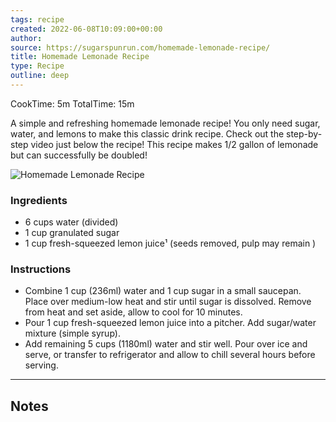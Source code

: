 ```yaml
---
tags: recipe 
created: 2022-06-08T10:09:00+00:00
author: 
source: https://sugarspunrun.com/homemade-lemonade-recipe/ 
title: Homemade Lemonade Recipe
type: Recipe
outline: deep
---
```

CookTime: 5m 
TotalTime: 15m 

A simple and refreshing homemade lemonade recipe! You only need sugar, water, and lemons to make this classic drink recipe. Check out the step-by-step video just below the recipe! This recipe makes 1/2 gallon of lemonade but can successfully be doubled! 

![Homemade Lemonade Recipe](https://sugarspunrun.com/wp-content/uploads/2019/05/How-to-make-homemade-lemonade-recipe-1-of-1.jpg)

### Ingredients

- 6 cups water (divided)
- 1 cup granulated sugar
- 1 cup fresh-squeezed lemon juice¹ (seeds removed, pulp may remain )

### Instructions

- Combine 1 cup (236ml) water and 1 cup sugar in a small saucepan. Place over medium-low heat and stir until sugar is dissolved. Remove from heat and set aside, allow to cool for 10 minutes.
- Pour 1 cup fresh-squeezed lemon juice into a pitcher. Add sugar/water mixture (simple syrup).
- Add remaining 5 cups (1180ml) water and stir well. Pour over ice and serve, or transfer to refrigerator and allow to chill several hours before serving.

-----

## Notes
